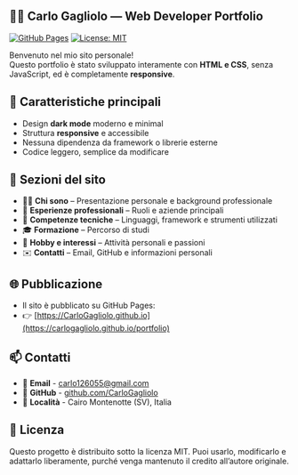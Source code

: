 ## 🧑‍💻 Carlo Gagliolo — Web Developer Portfolio

[![GitHub Pages](https://img.shields.io/badge/GitHub%20Pages-online-brightgreen)](https://carlogagliolo.github.io/portfolio)
[![License: MIT](https://img.shields.io/badge/License-MIT-blue.svg)](LICENSE)

Benvenuto nel mio sito personale!  
Questo portfolio è stato sviluppato interamente con **HTML e CSS**, senza JavaScript, ed è completamente **responsive**.  


## 🚀 **Caratteristiche principali**
- Design **dark mode** moderno e minimal  
- Struttura **responsive** e accessibile  
- Nessuna dipendenza da framework o librerie esterne  
- Codice leggero, semplice da modificare  


## 🧱 **Sezioni del sito**
- 👨‍💻 **Chi sono** – Presentazione personale e background professionale  
- 💼 **Esperienze professionali** – Ruoli e aziende principali  
- 🧠 **Competenze tecniche** – Linguaggi, framework e strumenti utilizzati  
- 🎓 **Formazione** – Percorso di studi  
- 🎸 **Hobby e interessi** – Attività personali e passioni  
- ✉️ **Contatti** – Email, GitHub e informazioni personali  


## 🌐 **Pubblicazione**
- Il sito è pubblicato su GitHub Pages:
- 👉 [https://CarloGagliolo.github.io](https://carlogagliolo.github.io/portfolio)


## 📫 **Contatti**
- 📧 **Email** - carlo126055@gmail.com
- 💼 **GitHub** - [github.com/CarloGagliolo](https://CarloGagliolo.github.io)
- 📍 **Località** - Cairo Montenotte (SV), Italia


## 📝 **Licenza**
Questo progetto è distribuito sotto la licenza MIT.
Puoi usarlo, modificarlo e adattarlo liberamente, purché venga mantenuto il credito all’autore originale.
